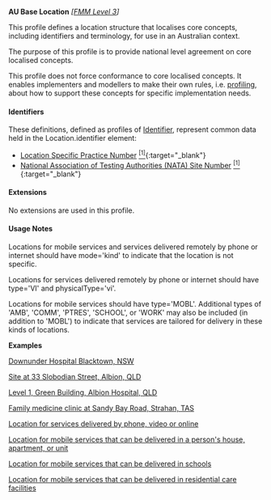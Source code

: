 **AU Base Location** *[[FMM Level 3](guidance.html)]*

This profile defines a location structure that localises core concepts, including identifiers and terminology, for use in an Australian context.

The purpose of this profile is to provide national level agreement on core localised concepts. 

This profile does not force conformance to core localised concepts. It enables implementers and modellers to make their own rules, i.e. [profiling](http://hl7.org/fhir/profiling.html), about how to support these concepts for specific implementation needs.


#### Identifiers
These definitions, defined as profiles of [Identifier](http://hl7.org/fhir/R4/datatypes.html#Identifier), represent common data held in the Location.identifier element:
* [Location Specific Practice Number](StructureDefinition-au-locationspecificpracticenumber.html) [<sup>[1]</sup>](http://ns.electronichealth.net.au/id/location-specific-practice-number/index.html){:target="_blank"}
* [National Association of Testing Authorities (NATA) Site Number](StructureDefinition-au-natasitenumber.html) [<sup>[1]</sup>](http://hl7.org.au/id/nata-site/index.html){:target="_blank"}


#### Extensions
No extensions are used in this profile.


#### Usage Notes
Locations for mobile services and services delivered remotely by phone or internet should have mode='kind' to indicate that the location is not specific.

Locations for services delivered remotely by phone or internet should have type='VI' and physicalType='vi'.

Locations for mobile services should have type='MOBL'. Additional types of 'AMB', 'COMM', 'PTRES', 'SCHOOL', or 'WORK' may also be included (in addition to 'MOBL') to indicate that services are tailored for delivery in these kinds of locations.

**Examples**

[Downunder Hospital Blacktown, NSW](Location-example0.html)

[Site at 33 Slobodian Street, Albion, QLD](Location-example1.html)

[Level 1, Green Building, Albion Hospital, QLD](Location-example2.html)

[Family medicine clinic at Sandy Bay Road, Strahan, TAS](Location-example3.html)

[Location for services delivered by phone, video or online](Location-example4.html)

[Location for mobile services that can be delivered in a person's house, apartment, or unit](Location-example5.html)

[Location for mobile services that can be delivered in schools](Location-example6.html)

[Location for mobile services that can be delivered in residential care facilities](Location-example7.html)
